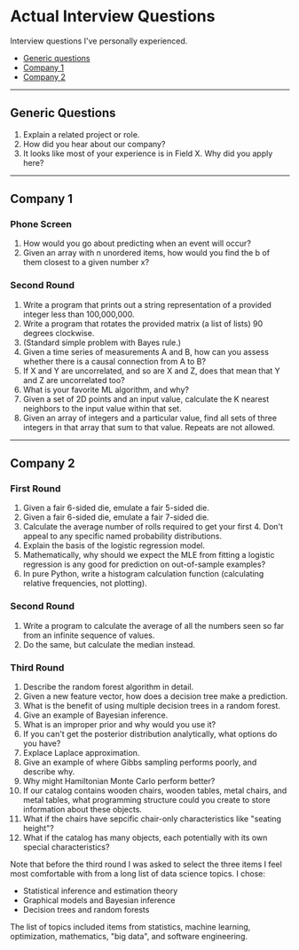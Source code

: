 # Actual Interview Questions
Interview questions I've personally experienced.
- [Generic questions](#generic)
- [Company 1](#company-1)
- [Company 2](#company-2)
___
## Generic Questions
1. Explain a related project or role.
2. How did you hear about our company?
3. It looks like most of your experience is in Field X. Why did you apply here?
___
## Company 1

### Phone Screen
1. How would you go about predicting when an event will occur?
2. Given an array with n unordered items, how would you find the b of them closest to a given number x?

### Second Round
1. Write a program that prints out a string representation of a provided integer less than 100,000,000.
2. Write a program that rotates the provided matrix (a list of lists) 90 degrees clockwise.
3. (Standard simple problem with Bayes rule.)
4. Given a time series of measurements A and B, how can you assess whether there is a causal connection from A to B?
5. If X and Y are uncorrelated, and so are X and Z, does that mean that Y and Z are uncorrelated too?
6. What is your favorite ML algorithm, and why?
7. Given a set of 2D points and an input value, calculate the K nearest neighbors to the input value within that set.
8. Given an array of integers and a particular value, find all sets of three integers in that array that sum to that value. Repeats are not allowed.
___
## Company 2

### First Round
1. Given a fair 6-sided die, emulate a fair 5-sided die.
2. Given a fair 6-sided die, emulate a fair 7-sided die.
3. Calculate the average number of rolls required to get your first 4. Don't appeal to any specific named probability distributions.
4. Explain the basis of the logistic regression model.
5. Mathematically, why should we expect the MLE from fitting a logistic regression is any good for prediction on out-of-sample examples?
6. In pure Python, write a histogram calculation function (calculating relative frequencies, not plotting).

### Second Round
1. Write a program to calculate the average of all the numbers seen so far from an infinite sequence of values.
2. Do the same, but calculate the median instead.

### Third Round
1. Describe the random forest algorithm in detail.
2. Given a new feature vector, how does a decision tree make a prediction.
3. What is the benefit of using multiple decision trees in a random forest.
4. Give an example of Bayesian inference.
5. What is an improper prior and why would you use it?
6. If you can't get the posterior distribution analytically, what options do you have?
7. Explace Laplace approximation.
8. Give an example of where Gibbs sampling performs poorly, and describe why.
9. Why might Hamiltonian Monte Carlo perform better?
10. If our catalog contains wooden chairs, wooden tables, metal chairs, and metal tables, what programming structure could you create to store information about these objects.
11. What if the chairs have sepcific chair-only characteristics like "seating height"?
12. What if the catalog has many objects, each potentially with its own special characteristics?

Note that before the third round I was asked to select the three items I feel most comfortable with from a long list of data science topics. I chose:
- Statistical inference and estimation theory
- Graphical models and Bayesian inference
- Decision trees and random forests

The list of topics included items from statistics, machine learning, optimization, mathematics, "big data", and software engineering.
